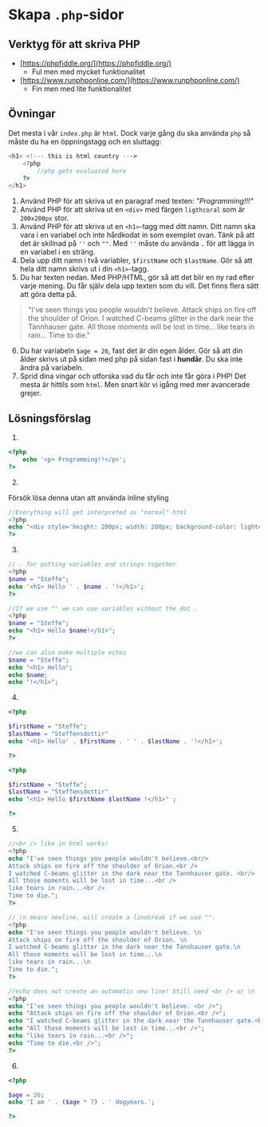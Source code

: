 # Skapa `.php`-sidor

## Verktyg för att skriva PHP

* [https://phpfiddle.org/](https://phpfiddle.org/)
    - Ful men med mycket funktionalitet
* [https://www.runphponline.com/](https://www.runphponline.com/)
    - Fin men med lite funktionalitet

## Övningar

Det mesta i vår `index.php` är `html`. Dock varje gång du ska använda `php` så måste du ha en öppningstagg och en sluttagg:
```php
<h1> <!--- this is html country --->
    <?php
        //php gets evaluated here
    ?>
</h1>
```


1. Använd PHP för att skriva ut en paragraf med texten: _"Programming!!!"_
2. Använd PHP för att skriva ut en `<div>` med färgen `ligthcoral` som är `200x200px` stor.
3. Använd PHP för att skriva ut en `<h1>`-tagg med ditt namn. Ditt namn ska vara i en variabel och inte hårdkodat in som exemplet ovan. Tänk på att det är skillnad på `''` och `""`. Med `''` måste du använda `.` för att lägga in en variabel i en sträng.
4. Dela upp ditt namn i två variabler, `$firstName` och `$lastName`. Gör så att hela ditt namn skrivs ut i din `<h1>`-tagg.
5. Du har texten nedan. Med PHP/HTML, gör så att det blir en ny rad efter varje mening. Du får själv dela upp texten som du vill. Det finns flera sätt att göra detta på. 
>"I've seen things you people wouldn't believe. Attack ships on fire off the shoulder of Orion. I watched C-beams glitter in the dark near the Tannhauser gate. All those moments will be lost in time... like tears in rain... Time to die."
6. Du har variabeln `$age = 26`, fast det är din egen ålder. Gör så att din ålder skrivs ut på sidan med php på sidan fast i **hundår**. Du ska inte ändra på variabeln.
7. Sprid dina vingar och utforska vad du får och inte får göra i PHP! Det mesta är hittils som `html`. Men snart kör vi igång med mer avancerade grejer.

## Lösningsförslag

1.
```php
<?php
    echo '<p> Programming!!</p>';
?>
```

2.
Försök lösa denna utan att använda inline styling
```php
//Everything will get interpreted as "normal" html
<?php
echo "<div style='height: 200px; width: 200px; background-color: lightcoral;'></div>";
?>
```

3.
```php
// . for putting variables and strings together
<?php
$name = "Steffe";
echo '<h1> Hello ' . $name . '!</h1>';
?>
```

```php
//If we use "" we can use variables without the dot .
<?php
$name = "Steffe";
echo "<h1> Hello $name!</h1>";
?>
```

```php
//we can also make multiple echos
$name = "Steffe";
echo "<h1> Hello";
echo $name;
echo "!</h1>";
```

4.
```php
<?php

$firstName = "Steffe";
$lastName = "Steffensdottir"
echo '<h1> Hello' . $firstName . ' ' . $lastName . '!</h1>';

?>
```

```php
<?php

$firstName = "Steffe";
$lastName = "Steffensdottir"
echo "<h1> Hello $firstName $lastName !</h1>" ;

?>
```

5.

```php
//<br /> like in html works!
<?php
echo "I've seen things you people wouldn't believe.<br/>
Attack ships on fire off the shoulder of Orion.<br />
I watched C-beams glitter in the dark near the Tannhauser gate. <br/>
All those moments will be lost in time...<br /> 
like tears in rain...<br />
Time to die.";
?>
```

```php
// \n means newline, will create a linebreak if we use "".
<?php
echo "I've seen things you people wouldn't believe. \n
Attack ships on fire off the shoulder of Orion. \n
I watched C-beams glitter in the dark near the Tannhauser gate.\n
All those moments will be lost in time...\n
like tears in rain...\n
Time to die.";
?>
```

```php
//echo does not create an automatic new line! Still need <br /> or \n 
<?php
echo "I've seen things you people wouldn't believe. <br />";
echo "Attack ships on fire off the shoulder of Orion.<br />";
echo "I watched C-beams glitter in the dark near the Tannhauser gate.<br />";
echo "All those moments will be lost in time...<br />";
echo "like tears in rain...<br />";
echo "Time to die.<br />";
?>
```

6.

```php
<?php

$age = 26;
echo 'I am ' . ($age * 7) . ' dogyears.';

?>
```
